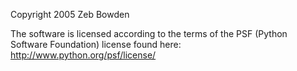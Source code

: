 Copyright 2005 Zeb Bowden

The software is licensed according to the terms of the PSF (Python Software Foundation) license found here: http://www.python.org/psf/license/